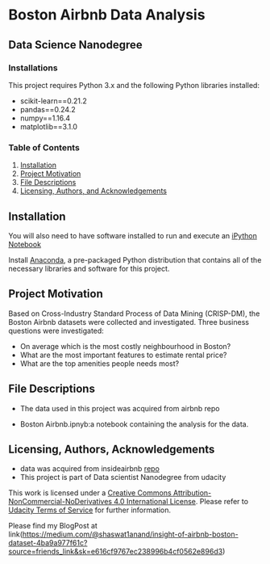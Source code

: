 <H1>Boston Airbnb Data Analysis</H1>

<H2>Data Science Nanodegree</H2>

<H3>Installations</H3>

This project requires Python 3.x and the following Python libraries installed:

- scikit-learn==0.21.2
- pandas==0.24.2
- numpy==1.16.4
- matplotlib==3.1.0

### Table of Contents

1. [Installation](#installation)
2. [Project Motivation](#motivation)
3. [File Descriptions](#files)
4. [Licensing, Authors, and Acknowledgements](#licensing)

## Installation <a name="installation"></a>

You will also need to have software installed to run and execute an [iPython Notebook](http://ipython.org/notebook.html)

Install [Anaconda](https://www.continuum.io/downloads), a pre-packaged Python distribution that contains all of the necessary libraries and software for this project.

## Project Motivation<a name="motivation"></a>

Based on Cross-Industry Standard Process of Data Mining (CRISP-DM), the Boston Airbnb datasets were collected and investigated.
Three business questions were investigated:

- On average which is the most costly neighbourhood in Boston?
- What are the most important features to estimate rental price?
- What are the top amenities people needs most? 


## File Descriptions <a name="files"></a>

- The data used in this project was acquired from airbnb repo 

- Boston Airbnb.ipnyb:a notebook containing the analysis for the data.

## Licensing, Authors, Acknowledgements<a name="licensing"></a>

- data was acquired from insideairbnb [repo](http://insideairbnb.com/get-the-data.html)
- This project is part of Data scientist Nanodegree from udacity 

This work is licensed under a [Creative Commons Attribution-NonCommercial-NoDerivatives 4.0 International License](https://creativecommons.org/licenses/by-nc-nd/4.0/). Please refer to [Udacity Terms of Service](https://www.udacity.com/legal) for further information.

Please find my BlogPost at link(https://medium.com/@shaswat1anand/insight-of-airbnb-boston-dataset-4ba9a977f61c?source=friends_link&sk=e616cf9767ec238996b4cf0562e896d3)
